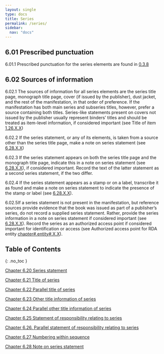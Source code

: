 ```yaml
---
layout: single
type: docs
title: Series
permalink: /series/
sidebar:
  nav: "docs"
---
```


## 6.01 Prescribed punctuation

<a name="6.01.1">6.01.1</a> Prescribed punctuation for the series elements are found in [0.3.8](/DCRMR/books/general-rules/Prescribed-punctuation/#0.3.10)

## 6.02 Sources of information 

<a name="6.02.1">6.02.1</a> The sources of information for all series elements are the series title page, monograph title page, cover (if issued by the publisher), dust jacket, and the rest of the manifestation, in that order of preference.  If the manifestation has both main series and subseries titles, however, prefer a source containing both titles. Series-like statements present on covers not issued by the publisher usually represent binders’ titles and should be treated as item-level information, if considered important (see Title of item [1.26.X.X](/DCRMR/books/title/Title-of-item/#1.26.X.X))

<a name="6.02.2">6.02.2</a> If the series statement, or any of its elements, is taken from a source other than the series title page, make a note on series statement (see [6.28.X.X](/DCRMR/books/series/Note-on-series-statement/#6.28.X.X))

<a name="6.02.3">6.02.3</a> If the series statement appears on both the series title page and the monograph title page, indicate this in a note on series statement (see [6.28.X.X](/DCRMR/books/series/Note-on-series-statement/#6.28.X.X)), if considered important. Record the text of the latter statement as a second series statement, if the two differ. 

<a name="6.02.4">6.02.4</a> If the series statement appears as a stamp or on a label, transcribe it as found and make a note on series statement to indicate the presence of the stamp or label (see [6.28.X.X](/DCRMR/books/series/Note-on-series-statement/#6.28.X.X)).

<a name="6.02.5">6.02.5</a>If a series statement is not present in the manifestation, but reference sources provide evidence that the book was issued as part of a publisher’s series, do not record a supplied series statement. Rather, provide the series information in a note on series statement if considered important (see [6.28.X.X](/DCRMR/books/series/Note-on-series-statement/#6.28.X.X)). Record the series as an authorized access point if considered important for identification or access (see Authorized access point for RDA entity [chapter#.entity#.X.X](/DCRMR/books/chapter-name/Name-of-entity-featured-on-the-page/#chapter#.entity#.X.X)).


## Table of Contents
{: .no_toc }

[Chapter 6.20 Series statement](/DCRMR/books/series/Series-statement/)

[Chapter 6.21 Title of series](/DCRMR/books/series/Title-of-series/)

[Chapter 6.22 Parallel title of series](/DCRMR/books/series/Parallel-title-of-series/)

[Chapter 6.23 Other title information of series](/DCRMR/books/series/Other-title-information-of-series/)

[Chapter 6.24 Parallel other title information of series](/DCRMR/books/series/Parallel-other-title-information-of-series/)

[Chapter 6.25 Statement of responsibility relating to series](/DCRMR/books/series/Statement-of-responsibility-relating-to-seriest/)

[Chapter 6.26. Parallel statement of responsibility relating to series](/DCRMR/books/series/Parallel-statement-of-responsibility-relating-to-series/)

[Chapter 6.27 Numbering within sequence](/DCRMR/books/series/Numbering-within-sequence/)

[Chapter 6.28 Note on series statement](/DCRMR/books/series/Note-on-series-statement/)
